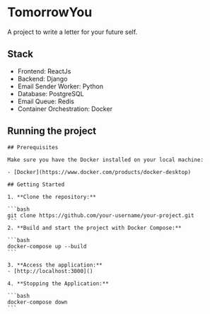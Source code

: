 # TomorrowYou

A project to write a letter for your future self.

## Stack

- Frontend: ReactJs
- Backend: Django
- Email Sender Worker: Python
- Database: PostgreSQL
- Email Queue: Redis
- Container Orchestration: Docker

## Running the project

    ## Prerequisites

    Make sure you have the Docker installed on your local machine:

    - [Docker](https://www.docker.com/products/docker-desktop)

    ## Getting Started

    1. **Clone the repository:**

    ```bash
    git clone https://github.com/your-username/your-project.git
    ```
    2. **Build and start the project with Docker Compose:**

    ```bash
    docker-compose up --build
    ```

    3. **Access the application:**
    - [http://localhost:3000]()

    4. **Stopping the Application:**

    ```bash
    docker-compose down
    ```